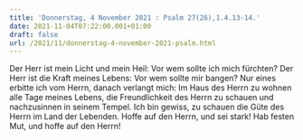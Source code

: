 ```yaml
---
title: 'Donnerstag, 4 November 2021 : Psalm 27(26),1.4.13-14.'
date: 2021-11-04T07:22:00.001+01:00
draft: false
url: /2021/11/donnerstag-4-november-2021-psalm.html
---
```


Der Herr ist mein Licht und mein Heil: Vor wem sollte ich mich fürchten? Der Herr ist die Kraft meines Lebens: Vor wem sollte mir bangen? Nur eines erbitte ich vom Herrn, danach verlangt mich: Im Haus des Herrn zu wohnen alle Tage meines Lebens, die Freundlichkeit des Herrn zu schauen und nachzusinnen in seinem Tempel. Ich bin gewiss, zu schauen die Güte des Herrn im Land der Lebenden. Hoffe auf den Herrn, und sei stark! Hab festen Mut, und hoffe auf den Herrn!